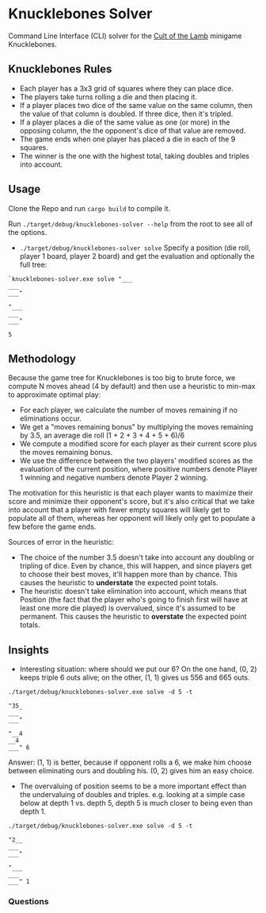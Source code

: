 # Knucklebones Solver

Command Line Interface (CLI) solver for the [Cult of the Lamb](https://store.steampowered.com/app/1313140/Cult_of_the_Lamb/) minigame Knucklebones.  

## Knucklebones Rules

* Each player has a 3x3 grid of squares where they can place dice.  
* The players take turns rolling a die and then placing it.
* If a player places two dice of the same value on the same column, then the value of that column is doubled.  If three dice, then it's tripled.
* If a player places a die of the same value as one (or more) in the opposing column, the the opponent's dice of that value are removed.
* The game ends when one player has placed a die in each of the 9 squares.
* The winner is the one with the highest total, taking doubles and triples into account.

## Usage

Clone the Repo and run `cargo build` to compile it. 

Run `./target/debug/knucklebones-solver --help` from the root to see all of the options.

* `./target/debug/knucklebones-solver solve` Specify a position (die roll, player 1 board, player 2 board) and get the evaluation and optionally the full tree:

```
`knucklebones-solver.exe solve "___
___
___"

"___
___
___"

5
```

## Methodology

Because the game tree for Knucklebones is too big to brute force, we compute N moves ahead (4 by default) and then use a heuristic to min-max to approximate optimal play:
* For each player, we calculate the number of moves remaining if no eliminations occur.  
* We get a "moves remaining bonus" by multiplying the moves remaining by 3.5, an average die roll (1 + 2 + 3 + 4 + 5 + 6)/6
* We compute a modified score for each player as their current score plus the moves remaining bonus.
* We use the difference between the two players' modified scores as the evaluation of the current position, where positive numbers denote Player 1 winning and negative numbers denote Player 2 winning.

The motivation for this heuristic is that each player wants to maximize their score and minimize their opponent's score, but it's also critical that we take into account that a player with fewer empty squares will likely get to populate all of them, whereas her opponent will likely only get to populate a few before the game ends.  

Sources of error in the heuristic:
* The choice of the number 3.5 doesn't take into account any doubling or tripling of dice.  Even by chance, this will happen, and since players get to choose their best moves, it'll happen more than by chance.  This causes the heuristic to **understate** the expected point totals.
* The heuristic doesn't take elimination into account, which means that Position (the fact that the player who's going to finish first will have at least one more die played) is overvalued, since it's assumed to be permanent.  This causes the heuristic to **overstate** the expected point totals.  


## Insights

* Interesting situation: where should we put our 6?  On the one hand, (0, 2) keeps triple 6 outs alive; on the other, (1, 1) gives us 556 and 665 outs.  
```
./target/debug/knucklebones-solver.exe solve -d 5 -t 

"35_
___
___"

"__4
__4
___" 6
```
Answer: (1, 1) is better, because if opponent rolls a 6, we make him choose between eliminating ours and doubling his.  (0, 2) gives him an easy choice.

* The overvaluing of position seems to be a more important effect than the undervaluing of doubles and triples.  e.g. looking at a simple case below at depth 1 vs. depth 5, depth 5 is much closer to being even than depth 1.
```
./target/debug/knucklebones-solver.exe solve -d 5 -t 

"2__
___
___"

"___
___
___" 1
```

### Questions

